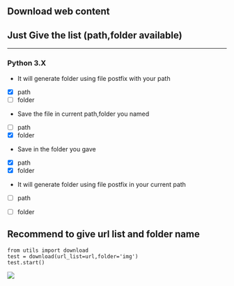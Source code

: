 ## Download web content 
## Just Give the list (path,folder available)
---
### Python 3.X

- It will generate folder using file postfix with your path
- [x] path  
- [ ] folder        
- Save the file in current path,folder you named
- [ ] path  
- [x] folder     
- Save in the folder you gave
- [x] path  
- [x] folder     
- It will generate folder using file postfix in your current path 
- [ ] path  
- [ ] folder   


## Recommend to give url list and folder name

    from utils import download
    test = download(url_list=url,folder='img')
    test.start()
![](http://7qn8b3.com1.z0.glb.clouddn.com/github-DDown.gif)

